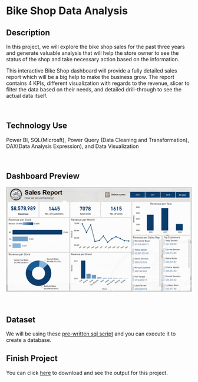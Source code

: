 # Bike Shop Data Analysis

## Description

In this project, we will explore the bike shop sales for the past three years and generate valuable analysis that will help the store owner to see the status of the shop and take necessary action based on the information.

This interactive Bike Shop dashboard will provide a fully detailed sales report which will be a big help to make the business grow. The report contains 4 KPIs, different visualization with regards to the revenue, slicer to filter the data based on their needs, and detailed drill-through to see the actual data itself.

<br/>

## Technology Use

Power BI, SQL(Microsft), Power Query (Data Cleaning and Transformation),  DAX(Data Analysis Expression), and Data Visualization

<br/>

## Dashboard Preview

![Bike Shop Dashboard](./Sales%20Report%20Preview.PNG)

<br/>

## Dataset

We will be using these [pre-written sql script](https://github.com/Sabonity/Data-Analysis-Project/blob/main/HR%20Data%20Analysis/HR%20Raw%20Data.xlsx) and you can execute it to create a database.

## Finish Project

You can click [here](https://github.com/Sabonity/Data-Analysis-Project/blob/main/HR%20Data%20Analysis/HR%20Analytics.xlsx) to download and see the output for this project.


